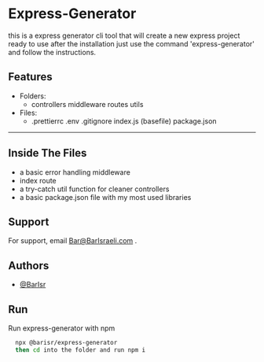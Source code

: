 # Express-Generator

this is a express generator cli tool that will create a new express project ready to use after the installation just use the command 'express-generator' and follow the instructions.

## Features

-   Folders:
    -   controllers
        middleware
        routes
        utils
-   Files:
    -   .prettierrc
        .env
        .gitignore
        index.js (basefile)
        package.json

---

## Inside The Files

-   a basic error handling middleware
-   index route
-   a try-catch util function for cleaner controllers
-   a basic package.json file with my most used libraries 

## Support

For support, email Bar@BarIsraeli.com .

## Authors

-   [@BarIsr](https://github.com/BarIsr)

## Run

Run express-generator with npm

```bash
  npx @barisr/express-generator
  then cd into the folder and run npm i
```
